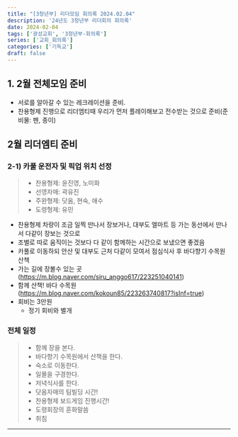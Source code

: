 ```yaml
---
title: "[3청년부] 리더모임 회의록 2024.02.04"
description: '24년도 3청년부 리더회의 회의록'
date: 2024-02-04
tags: ['광성교회', '3청년부-회의록']
series: ['교회_회의록']
categories: ['기독교']
draft: false
---
```

## 1. 2월 전체모임 준비
- 서로를 알아갈 수 있는 레크레이션을 준비.
- 찬용형제 진행으로 리더엠티때 우리가 먼저 플레이해보고 전수받는 것으로 준비(준비물: 펜, 종이)

## 2월 리더엠티 준비
### 2-1) 카풀 운전자 및 픽업 위치 선정
> * 찬용형제: 윤진영, 노미화  
> * 선영자매: 곽유진   
> * 주완형제: 닷옴, 현숙, 애수
> * 도령형제: 유민
- 찬용형제 차량이 조금 일찍 만나서 장보거나, 대부도 엘마트 등 가는 동선에서 만나서 다같이 장보는 것으로
- 조별로 따로 움직이는 것보다 다 같이 함께하는 시간으로 보냈으면 좋겠음
- 카풀로 이동하되 안산 및 대부도 근처 다같이 모여서 점심식사 후 바다향기 수목원 산책
- 가는 길에 장볼수 있는 곳(https://m.blog.naver.com/siru_anggo617/223251040141)
- 함께 산책! 바다 수목원 (https://m.blog.naver.com/kokoun85/223263740817?isInf=true)
- 회비는 3만원
  - 정기 회비와 별개
### 전체 일정
> * 함께 장을 본다.
> * 바다향기 수목원에서 산책을 한다. 
> * 숙소로 이동한다. 
> * 일몰을 구경한다. 
> * 저녁식사를 한다.
> * 닷옴자매의 팀빌딩 시간!
> * 찬용형제 보드게임 진행시간!
> * 도령회장의 훈화말씀
> * 취침
---
